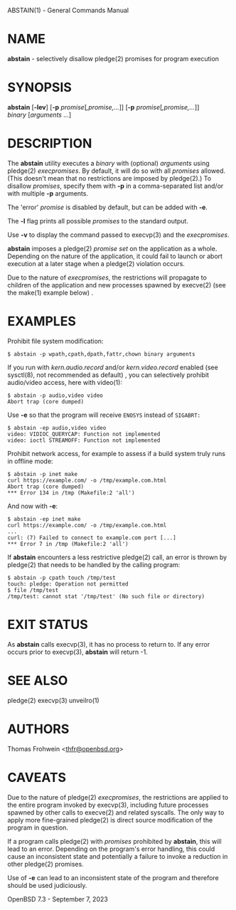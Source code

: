 ABSTAIN(1) - General Commands Manual

# NAME

**abstain** - selectively disallow
pledge(2)
promises for program execution

# SYNOPSIS

**abstain**
\[**-lev**]
\[**-p**&nbsp;*promise*\[*,promise,...*]]
\[**-p**&nbsp;*promise*\[*,promise,...*]]
*binary*&nbsp;\[*arguments*&nbsp;*...*]

# DESCRIPTION

The
**abstain**
utility executes a
*binary*
with
(optional)
*arguments*
using
pledge(2)
*execpromises*.
By default, it will do so with all
*promises*
allowed.
(This doesn't mean that no restrictions are imposed by
pledge(2).)
To disallow
*promises*,
specify them with
**-p**
in a comma-separated list and/or with multiple
**-p**
arguments.

The
'error'
*promise*
is disabled by default, but can be added with
**-e**.

The
**-l**
flag prints all possible
*promises*
to the standard output.

Use
**-v**
to display the command passed to
execvp(3)
and the
*execpromises*.

**abstain**
imposes a
pledge(2)
*promise set*
on the application as a whole.
Depending on the nature of the application, it could fail to launch or abort execution at a later stage when a
pledge(2)
violation occurs.

Due to the nature of
*execpromises*,
the restrictions will propagate to children of the application and new processes spawned by
execve(2)
(see the
make(1)
example below)
.

# EXAMPLES

Prohibit file system modification:

	$ abstain -p wpath,cpath,dpath,fattr,chown binary arguments

If you run with
*kern.audio.record*
and/or
*kern.video.record*
enabled
(see
sysctl(8),
not recommended as default)
,
you can selectively prohibit audio/video access, here with
video(1):

	$ abstain -p audio,video video
	Abort trap (core dumped)

Use
**-e**
so that the program will receive
`ENOSYS`
instead of
`SIGABRT:`

	$ abstain -ep audio,video video
	video: VIDIOC_QUERYCAP: Function not implemented
	video: ioctl STREAMOFF: Function not implemented

Prohibit network access, for example to assess if a build system truly runs in offline mode:

	$ abstain -p inet make
	curl https://example.com/ -o /tmp/example.com.html
	Abort trap (core dumped)
	*** Error 134 in /tmp (Makefile:2 'all')

And now with
**-e**:

	$ abstain -ep inet make
	curl https://example.com/ -o /tmp/example.com.html
	...
	curl: (7) Failed to connect to example.com port [...]
	*** Error 7 in /tmp (Makefile:2 'all')

If
**abstain**
encounters a less restrictive
pledge(2)
call,
an error is thrown by
pledge(2)
that needs to be handled by the calling program:

	$ abstain -p cpath touch /tmp/test
	touch: pledge: Operation not permitted
	$ file /tmp/test
	/tmp/test: cannot stat '/tmp/test' (No such file or directory)

# EXIT STATUS

As
**abstain**
calls
execvp(3),
it has no process to return to. If any error occurs prior to
execvp(3),
**abstain**
will return -1.

# SEE ALSO

pledge(2)
execvp(3)
unveilro(1)

# AUTHORS

Thomas Frohwein &lt;[thfr@openbsd.org](mailto:thfr@openbsd.org)&gt;

# CAVEATS

Due to the nature of
pledge(2)
*execpromises*,
the restrictions are applied to the entire program invoked by
execvp(3),
including future processes spawned by other calls to
execve(2)
and related syscalls. The only way to apply more fine-grained
pledge(2)
is direct source modification of the program in question.

If a program calls
pledge(2)
with
*promises*
prohibited by
**abstain**,
this will lead to an error. Depending on the program's error handling, this could cause an inconsistent state and potentially a failure to invoke a reduction in other
pledge(2)
promises.

Use of
**-e**
can lead to an inconsistent state of the program and therefore should be used judiciously.

OpenBSD 7.3 - September 7, 2023

